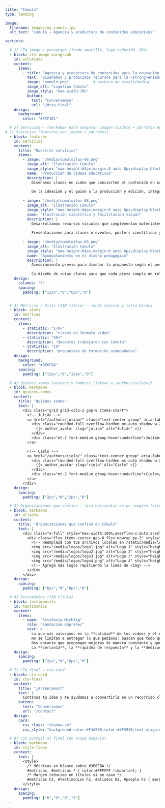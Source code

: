 ```yaml
---
title: "Cúmulo"
type: landing

image:
  filename: images/og-cumulo.jpg
  alt_text: "Cúmulo — Agencia y productora de contenidos educativos"

sections:

  # 1) CTA image + paragraph (fondo amarillo, logo reducido ~30%)
  - block: cta-image-paragraph
    id: solutions
    content:
      items:
        - title: "Agencia y productora de contenidos para la educación y la ciencia"
          text: "Diseñamos y producimos recursos para la <strong>enseñanza y el aprendizaje</strong> en diversos formatos y plataformas. Acompañamos a <strong>docentes y organizaciones</strong> para fortalecer sus propuestas, elegir el formato adecuado para cada contenido, <strong>estructurar guiones</strong> de clases y crear materiales <strong>visuales, audiovisuales y escritos</strong> que acerquen sus iniciativas a las y los estudiantes."
          image: "cumulo.png"           # archivo en assets/media/
          image_alt: "Logotipo Cúmulo"
          image_style: "max-width:70%"
          button:
            text: "Conversemos"
            url: "/#cta-final"
    design:
      background:
        color: "#FCF1B1"

  # 2) Servicios — (markdown para asegurar imagen visible + párrafos en renglones)
# 2) Servicios (features con imagen + párrafos)
  - block: features
    id: servicios
    content:
      title: "Nuestros servicios"
      items:
        - image: "/media/cumuloilus-08.png"
          image_alt: "Ilustración Cúmulo"
          image_style: "max-height:64px;margin:0 auto 8px;display:block;"
          name: "Producción de videos educativos"
          description: |
            Diseñamos clases en video que convierten el contenido en experiencias de aprendizaje.
  
            De la ideación y el guion a la producción y edición, integramos recursos audiovisuales en múltiples formatos para comunicar con claridad e impacto.
  
        - image: "/media/cumuloilus-08.png"
          image_alt: "Ilustración Cúmulo"
          image_style: "max-height:64px;margin:0 auto 8px;display:block;"
          name: "Ilustración científica y facilitación visual"
          description: |
            Desarrollamos recursos visuales que complementan materiales en proyectos de formación e investigación.
  
            Presentaciones para clases o eventos, pósters científicos y materiales de lectura, entre otros.
  
        - image: "/media/cumuloilus-08.png"
          image_alt: "Ilustración Cúmulo"
          image_style: "max-height:64px;margin:0 auto 8px;display:block;"
          name: "Acompañamiento en el diseño pedagógico"
          description: |
            Asesoramiento previo para diseñar la propuesta según el perfil estudiantil y los temas a desarrollar.
  
            Co-diseño de rutas claras para que cada pieza cumpla un rol y el conjunto mantenga coherencia.
    design:
      columns: "3"
      spacing:
        padding: ["12px","0","6px","0"]


  # 3) Métricas / Stats (SIN título) — fondo celeste y letra blanca
  - block: stats
    id: metricas
    content:
      items:
        - statistic: "170+"
          description: "clases en formato video"
        - statistic: "40+"
          description: "docentes trabajaron con Cúmulo"
        - statistic: "10"
          description: "propuestas de formación acompañadas"
    design:
      background:
        color: "#3E6FBA"
      spacing:
        padding: ["12px","0","12px","0"]

  # 4) Quiénes somos (avatars y nombres linkean a /authors/<slug>/)
  - block: markdown
    id: quienes-somos
    content:
      title: "Quiénes somos"
      text: |
        <div class="grid grid-cols-2 gap-8 items-start">
          <!-- Julián -->
          <a href="/authors/julian/" class="text-center group" aria-label="Ir al perfil de Julián">
            <div class="rounded-full overflow-hidden mx-auto shadow w-28 h-28 md:w-32 md:h-32 flex items-center justify-center">
              {{< author_avatar slug="julian" alt="Julián" >}}
            </div>
            <div class="mt-2 font-medium group-hover:underline">Julián</div>
          </a>

          <!-- Cielo -->
          <a href="/authors/cielo/" class="text-center group" aria-label="Ir al perfil de Cielo">
            <div class="rounded-full overflow-hidden mx-auto shadow w-28 h-28 md:w-32 md:h-32 flex items-center justify-center">
              {{< author_avatar slug="cielo" alt="Cielo" >}}
            </div>
            <div class="mt-2 font-medium group-hover:underline">Cielo</div>
          </a>
        </div>
    design:
      spacing:
        padding: ["2px","0","2px","0"]

  # 5) Organizaciones que confían — tira horizontal en un renglón (scroll si no entra)
  - block: markdown
    id: aliados
    content:
      title: "Organizaciones que confían en Cúmulo"
      text: |
        <div class="w-full" style="max-width:100%;overflow-x:auto;scroll-behavior:smooth;">
          <div class="flex items-center gap-8 flex-nowrap py-2" style="min-width:max-content;">
            <!-- Reemplazá con tus archivos locales en /static/media/logos/ -->
            <img src="/media/logos/logo1.jpg" alt="Logo 1" style="height:64px;width:auto;flex:0 0 auto;">
            <img src="/media/logos/logo2.jpg" alt="Logo 2" style="height:64px;width:auto;flex:0 0 auto;">
            <img src="/media/logos/logo3.jpg" alt="Logo 3" style="height:64px;width:auto;flex:0 0 auto;">
            <img src="/media/logos/logo4.png" alt="Logo 4" style="height:64px;width:auto;flex:0 0 auto;">
            <!-- Agregá más logos repitiendo la línea de <img> -->
          </div>
        </div>
    design:
      spacing:
        padding: ["6px","0","8px","0"]

  # 6) Testimonios (SIN título)
  - block: testimonials
    id: testimonios
    content:
      items:
        - name: "Estefanía Michlig"
          role: "Fundación Empretec"
          text: >
            Lo que más valoramos es la **calidad** de los videos y el enorme **compromiso** con el que trabajan.
            No se limitan a entregar lo que pedimos: buscan que todo quede **claro, atractivo y realmente útil** para el usuario.
            Nos encanta que propongan mejoras de manera constante y que se pongan manos a la obra para lograr un producto cada vez mejor.
            La **cercanía**, la **rapidez de respuesta** y la **dedicación** para asegurarse de que todo quede perfecto hacen que trabajar juntos sea siempre un gusto.
    design:
      spacing:
        padding: ["2px","0","6px","0"]

  # 7) CTA final — cta-card
  - block: cta-card
    id: cta-final
    content:
      title: "¿Arrancamos?"
      text: |
        Contanos tu idea y te ayudamos a convertirla en un recorrido claro para tus estudiantes.
      button:
        text: "Conversemos"
        url: "/contact"
    design:
      card:
        css_class: "shadow-sm"
        css_style: "background-color:#F4A26D;color:#3F393B;text-align:center;padding:2.5rem;border-radius:1rem;"

  # 8) CSS puntual al final (no ocupa espacio)
  - block: markdown
    id: style-fixes
    content:
      text: |
        <style>
          /* Métricas en blanco sobre #3E6FBA */
          #metricas, #metricas * { color:#FFFFFF !important; }
          /* Margen reducido en títulos si se usan */
          #metricas h2, #testimonios h2, #aliados h2, #people h2 { margin-top: .25rem; margin-bottom: .25rem; }
        </style>
    design:
      spacing:
        padding: ["0","0","0","0"]
---
```

